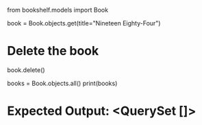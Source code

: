 from bookshelf.models import Book

book = Book.objects.get(title="Nineteen Eighty-Four")
# Delete the book
book.delete()

books = Book.objects.all()
print(books)
# Expected Output: <QuerySet []>
